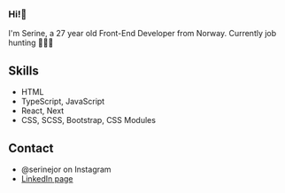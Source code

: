### Hi!👋
I'm Serine, a 27 year old Front-End Developer from Norway. Currently job hunting 👨🏽‍💻

## Skills
-   HTML
-   TypeScript, JavaScript
-   React, Next
-   CSS, SCSS, Bootstrap, CSS Modules

## Contact
- @serinejor on Instagram
- [LinkedIn page](https://www.linkedin.com/in/serine-jorgensen-0742581b5/)


<!--
**SerineMarie/SerineMarie** is a ✨ _special_ ✨ repository because its `README.md` (this file) appears on your GitHub profile.

Here are some ideas to get you started:

- 🔭 I’m currently working on ...
- 🌱 I’m currently learning ...
- 👯 I’m looking to collaborate on ...
- 🤔 I’m looking for help with ...
- 💬 Ask me about ...
- 📫 How to reach me: ...
- 😄 Pronouns: ...
- ⚡ Fun fact: ...
-->
